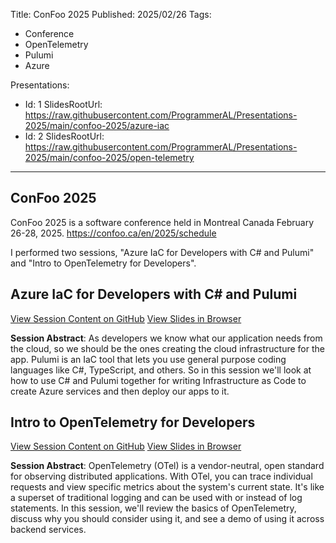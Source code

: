 Title: ConFoo 2025
Published: 2025/02/26
Tags:

- Conference
- OpenTelemetry
- Pulumi
- Azure

Presentations:
- Id: 1
  SlidesRootUrl: https://raw.githubusercontent.com/ProgrammerAL/Presentations-2025/main/confoo-2025/azure-iac
- Id: 2
  SlidesRootUrl: https://raw.githubusercontent.com/ProgrammerAL/Presentations-2025/main/confoo-2025/open-telemetry

---

## ConFoo 2025

ConFoo 2025 is a software conference held in Montreal Canada February 26-28, 2025. https://confoo.ca/en/2025/schedule

I performed two sessions, "Azure IaC for Developers with C# and Pulumi" and "Intro to OpenTelemetry for Developers".


## Azure IaC for Developers with C# and Pulumi

<div class="post-multiple-links-div">
  <a class="post-session-content-link" target="_blank" href="https://github.com/ProgrammerAL/Presentations-2025/tree/main/confoo-2025/azure-iac">View Session Content on GitHub</a>
  <a class="post-view-session-content-link" href="/posts/20250226_ConFoo2025/slides/1">View Slides in Browser</a>
</div>

__Session Abstract__: 
As developers we know what our application needs from the cloud, so we should be the ones creating the cloud infrastructure for the app. Pulumi is an IaC tool that lets you use general purpose coding languages like C#, TypeScript, and others. So in this session we'll look at how to use C# and Pulumi together for writing Infrastructure as Code to create Azure services and then deploy our apps to it.

## Intro to OpenTelemetry for Developers

<div class="post-multiple-links-div">
  <a class="post-session-content-link" target="_blank" href="https://github.com/ProgrammerAL/Presentations-2025/tree/main/confoo-2025/open-telemetry">View Session Content on GitHub</a>
  <a class="post-view-session-content-link" href="/posts/20250226_ConFoo2025/slides/2">View Slides in Browser</a>
</div>

__Session Abstract__: 
OpenTelemetry (OTel) is a vendor-neutral, open standard for observing distributed applications. With OTel, you can trace individual requests and view specific metrics about the system's current state. It's like a superset of traditional logging and can be used with or instead of log statements. In this session, we'll review the basics of OpenTelemetry, discuss why you should consider using it, and see a demo of using it across backend services.

